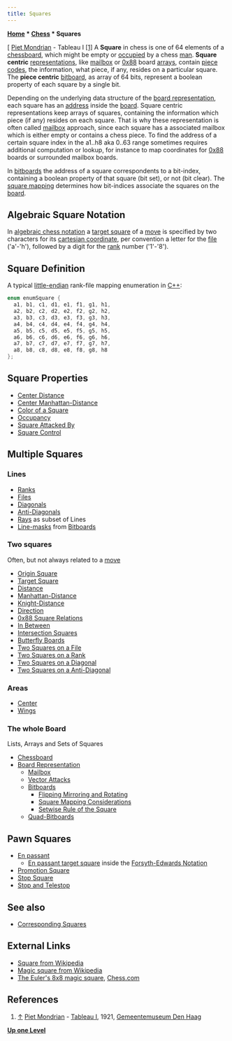 ```yaml
---
title: Squares
---
```

**[Home](Home "Home") \* [Chess](Chess "Chess") \* Squares**



[ [Piet Mondrian](Category:Piet_Mondrian "Category:Piet Mondrian") - Tableau I <a id="cite-note-1" href="#cite-ref-1">[1]</a>
A **Square** in chess is one of 64 elements of a [chessboard](Chessboard "Chessboard"), which might be empty or [occupied](Occupancy "Occupancy") by a chess [man](Pieces "Pieces"). **Square centric** [representations](Board_Representation "Board Representation"), like [mailbox](Mailbox "Mailbox") or [0x88](0x88 "0x88") board [arrays](Array "Array"), contain [piece codes](Pieces#PieceCoding "Pieces"), the information, what piece, if any, resides on a particular square. The **piece centric** [bitboard](Bitboards "Bitboards"), as array of 64 bits, represent a boolean property of each square by a single bit. 


Depending on the underlying data structure of the [board representation](Board_Representation "Board Representation"), each square has an [address](https://en.wikipedia.org/wiki/Memory_address) inside the [board](Chessboard "Chessboard"). Square centric representations keep arrays of squares, containing the information which piece (if any) resides on each square. That is why these representation is often called [mailbox](Mailbox "Mailbox") approach, since each square has a associated mailbox which is either empty or contains a chess piece. To find the address of a certain square index in the a1..h8 aka 0..63 range sometimes requires additional computation or lookup, for instance to map coordinates for [0x88](0x88 "0x88") boards or surrounded mailbox boards.


In [bitboards](Bitboards "Bitboards") the address of a square correspondents to a bit-index, containing a boolean property of that square (bit set), or not (bit clear). The [square mapping](Square_Mapping_Considerations "Square Mapping Considerations") determines how bit-indices associate the squares on the [board](Chessboard "Chessboard"). 



## Algebraic Square Notation


In [algebraic chess notation](Algebraic_Chess_Notation "Algebraic Chess Notation") a [target square](Target_Square "Target Square") of a [move](Moves "Moves") is specified by two characters for its [cartesian coordinate](https://en.wikipedia.org/wiki/Cartesian_coordinates), per convention a letter for the [file](Files "Files") ('a'-'h'), followed by a digit for the [rank](Ranks "Ranks") number ('1'-'8').



## Square Definition


A typical [little-endian](Little-endian "Little-endian") rank-file mapping enumeration in [C++](Cpp "Cpp"):




```C++
enum enumSquare {
  a1, b1, c1, d1, e1, f1, g1, h1,
  a2, b2, c2, d2, e2, f2, g2, h2,
  a3, b3, c3, d3, e3, f3, g3, h3,
  a4, b4, c4, d4, e4, f4, g4, h4,
  a5, b5, c5, d5, e5, f5, g5, h5,
  a6, b6, c6, d6, e6, f6, g6, h6,
  a7, b7, c7, d7, e7, f7, g7, h7,
  a8, b8, c8, d8, e8, f8, g8, h8
};

```

## Square Properties


* [Center Distance](Center_Distance "Center Distance")
* [Center Manhattan-Distance](Center_Manhattan-Distance "Center Manhattan-Distance")
* [Color of a Square](Color_of_a_Square "Color of a Square")
* [Occupancy](Occupancy "Occupancy")
* [Square Attacked By](Square_Attacked_By "Square Attacked By")
* [Square Control](Square_Control "Square Control")


## Multiple Squares


### Lines


* [Ranks](Ranks "Ranks")
* [Files](Files "Files")
* [Diagonals](Diagonals "Diagonals")
* [Anti-Diagonals](Anti-Diagonals "Anti-Diagonals")
* [Rays](Rays "Rays") as subset of Lines
* [Line-masks](On_an_empty_Board#LineAttacks "On an empty Board") from [Bitboards](Bitboards "Bitboards")


### Two squares


Often, but not always related to a [move](Moves "Moves")



* [Origin Square](Origin_Square "Origin Square")
* [Target Square](Target_Square "Target Square")
* [Distance](Distance "Distance")
* [Manhattan-Distance](Manhattan-Distance "Manhattan-Distance")
* [Knight-Distance](Knight-Distance "Knight-Distance")
* [Direction](Direction "Direction")
* [0x88 Square Relations](0x88#SquareRelations "0x88")
* [In Between](Square_Attacked_By#InBetween "Square Attacked By")
* [Intersection Squares](Intersection_Squares "Intersection Squares")
* [Butterfly Boards](Butterfly_Boards "Butterfly Boards")
* [Two Squares on a File](Files#TwoSquares "Files")
* [Two Squares on a Rank](Ranks#TwoSquares "Ranks")
* [Two Squares on a Diagonal](Diagonals#TwoSquares "Diagonals")
* [Two Squares on a Anti-Diagonal](Anti-Diagonals#TwoSquares "Anti-Diagonals")


### Areas


* [Center](Center "Center")
* [Wings](index.php?title=Wings&action=edit&redlink=1 "Wings (page does not exist)")


### The whole Board


Lists, Arrays and Sets of Squares



* [Chessboard](Chessboard "Chessboard")
* [Board Representation](Board_Representation "Board Representation")
	+ [Mailbox](Mailbox "Mailbox")
	+ [Vector Attacks](Vector_Attacks "Vector Attacks")
	+ [Bitboards](Bitboards "Bitboards")
		- [Flipping Mirroring and Rotating](Flipping_Mirroring_and_Rotating "Flipping Mirroring and Rotating")
		- [Square Mapping Considerations](Square_Mapping_Considerations "Square Mapping Considerations")
		- [Setwise Rule of the Square](King_Pattern#SetwiseRuleoftheSquare "King Pattern")
	+ [Quad-Bitboards](Quad-Bitboards "Quad-Bitboards")


## Pawn Squares


* [En passant](En_passant "En passant")
	+ [En passant target square](Forsyth-Edwards_Notation#Enpassanttargetsquare "Forsyth-Edwards Notation") inside the [Forsyth-Edwards Notation](Forsyth-Edwards_Notation "Forsyth-Edwards Notation")
* [Promotion Square](Promotion_Square "Promotion Square")
* [Stop Square](Stop_Square "Stop Square")
* [Stop and Telestop](Pawn_Spans#StopandDistantStop "Pawn Spans")


## See also


* [Corresponding Squares](Corresponding_Squares "Corresponding Squares")


## External Links


* [Square from Wikipedia](https://en.wikipedia.org/wiki/Square)
* [Magic square from Wikipedia](https://en.wikipedia.org/wiki/Magic_square)
* [The Euler's 8x8 magic square](http://www.chess.com/article/view/the-eulers-8x8-magic-square), [Chess.com](index.php?title=Chess.com&action=edit&redlink=1 "Chess.com (page does not exist)")


## References


1. <a id="cite-ref-1" href="#cite-note-1">↑</a> [Piet Mondrian](Category:Piet_Mondrian "Category:Piet Mondrian") - [Tableau I](https://commons.wikimedia.org/wiki/File:Tableau_I,_by_Piet_Mondriaan.jpg), 1921, [Gemeentemuseum Den Haag](https://en.wikipedia.org/wiki/Gemeentemuseum_Den_Haag)

**[Up one Level](Chess "Chess")**







 
